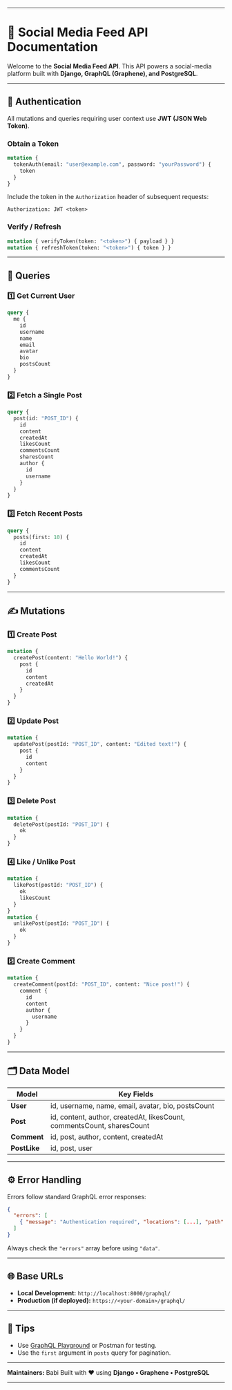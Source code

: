 

---

# 📘 Social Media Feed API Documentation

Welcome to the **Social Media Feed API**.
This API powers a social-media platform built with **Django, GraphQL (Graphene), and PostgreSQL**.

---

## 🔑 Authentication

All mutations and queries requiring user context use **JWT (JSON Web Token)**.

### Obtain a Token

```graphql
mutation {
  tokenAuth(email: "user@example.com", password: "yourPassword") {
    token
  }
}
```

Include the token in the `Authorization` header of subsequent requests:

```
Authorization: JWT <token>
```

### Verify / Refresh

```graphql
mutation { verifyToken(token: "<token>") { payload } }
mutation { refreshToken(token: "<token>") { token } }
```

---

## 📂 Queries

### 1️⃣ **Get Current User**

```graphql
query {
  me {
    id
    username
    name
    email
    avatar
    bio
    postsCount
  }
}
```

### 2️⃣ **Fetch a Single Post**

```graphql
query {
  post(id: "POST_ID") {
    id
    content
    createdAt
    likesCount
    commentsCount
    sharesCount
    author {
      id
      username
    }
  }
}
```

### 3️⃣ **Fetch Recent Posts**

```graphql
query {
  posts(first: 10) {
    id
    content
    createdAt
    likesCount
    commentsCount
  }
}
```

---

## ✍️ Mutations

### 1️⃣ **Create Post**

```graphql
mutation {
  createPost(content: "Hello World!") {
    post {
      id
      content
      createdAt
    }
  }
}
```

### 2️⃣ **Update Post**

```graphql
mutation {
  updatePost(postId: "POST_ID", content: "Edited text!") {
    post {
      id
      content
    }
  }
}
```

### 3️⃣ **Delete Post**

```graphql
mutation {
  deletePost(postId: "POST_ID") {
    ok
  }
}
```

### 4️⃣ **Like / Unlike Post**

```graphql
mutation {
  likePost(postId: "POST_ID") {
    ok
    likesCount
  }
}
mutation {
  unlikePost(postId: "POST_ID") {
    ok
  }
}
```

### 5️⃣ **Create Comment**

```graphql
mutation {
  createComment(postId: "POST_ID", content: "Nice post!") {
    comment {
      id
      content
      author {
        username
      }
    }
  }
}
```

---

## 🗂 Data Model

| Model        | Key Fields                                                             |
| ------------ | ---------------------------------------------------------------------- |
| **User**     | id, username, name, email, avatar, bio, postsCount                     |
| **Post**     | id, content, author, createdAt, likesCount, commentsCount, sharesCount |
| **Comment**  | id, post, author, content, createdAt                                   |
| **PostLike** | id, post, user                                                         |

---

## ⚙️ Error Handling

Errors follow standard GraphQL error responses:

```json
{
  "errors": [
    { "message": "Authentication required", "locations": [...], "path": [...] }
  ]
}
```

Always check the `"errors"` array before using `"data"`.

---

## 🌐 Base URLs

* **Local Development:** `http://localhost:8000/graphql/`
* **Production (if deployed):** `https://<your-domain>/graphql/`

---

## 🧩 Tips

* Use [GraphQL Playground](https://github.com/graphql/graphql-playground) or Postman for testing.
* Use the `first` argument in `posts` query for pagination.

---

**Maintainers:** Babi 
Built with ❤️ using **Django • Graphene • PostgreSQL**

---


